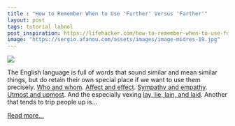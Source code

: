 ```yaml
---
title : "How to Remember When to Use 'Further' Versus 'Farther'"
layout: post
tags: tutorial labnol
post_inspiration: https://lifehacker.com/how-to-remember-when-to-use-further-versus-farther-1846649794
image: "https://sergio.afanou.com/assets/images/image-midres-19.jpg"
---
```


<img src="https://i.kinja-img.com/gawker-media/image/upload/s--M1bP6itS--/c_fit,fl_progressive,q_80,w_636/rkgvxws36vcepefmguyr.jpg" /><p>The English language is full of words that sound similar and mean similar things, but do retain their own special place if we want to use them precisely. <a href="https://lifehacker.com/how-to-remember-the-difference-between-who-and-whom-1837581203">Who and whom</a>. <a href="https://lifehacker.com/how-to-use-affect-versus-effect-1836526644">Affect and effect</a>. <a href="https://lifehacker.com/how-to-spot-the-difference-between-sympathy-and-empathy-1846238721">Sympathy and empathy</a>. <a href="https://offspring.lifehacker.com/there-is-a-difference-between-utmost-and-upmost-1840387221?_ga=2.64523311.12052950.1617629119-1005621258.1579806507">Utmost and upmost</a>. And the especially vexing <a href="https://lifehacker.com/how-to-use-lay-lie-lain-and-laid-1836703066">lay, lie, lain, and laid</a>. Another that tends to trip people up is…</p><p><a href="https://lifehacker.com/how-to-remember-when-to-use-further-versus-farther-1846649794">Read more...</a></p>